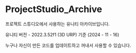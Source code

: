 # ProjectStudio_Archive
프로젝트 스튜디오에서 사용하는 유니티 아카이브입니다. 

유니티 버전 - 2022.3.52f1 (3D URP) 기준 (2024 - 11 - 16)

누구나 자신이 만든 코드를 업데이트하고 꺼내서 사용할 수 있습니다.

